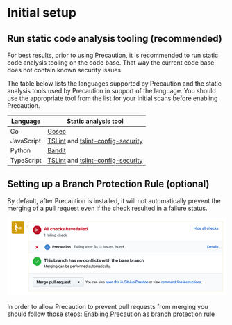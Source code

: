 <!--
    Copyright 2019 VMware, Inc.
    SPDX-License-Identifier: BSD-2-Clause
-->

# Initial setup

## Run static code analysis tooling (recommended)

For best results, prior to using Precaution, it is recommended to run static code analysis tooling on the code base. That way the current code base does not contain known security issues.

The table below lists the languages supported by Precaution and the static analysis tools used by Precaution in support of the language.
You should use the appropriate tool from the list for your initial scans before enabling Precaution.

| Language | Static analysis tool |
|---|---|
| Go | [Gosec](https://github.com/securego/gosec) |
| JavaScript | [TSLint](https://github.com/palantir/tslint) and [tslint-config-security](https://github.com/webschik/tslint-config-security) |
| Python | [Bandit](https://github.com/PyCQA/bandit) |
| TypeScript | [TSLint](https://github.com/palantir/tslint) and [tslint-config-security](https://github.com/webschik/tslint-config-security) |


## Setting up a Branch Protection Rule (optional)

By default, after Precaution is installed, it will not automatically prevent the merging of a pull request even if the check resulted in a failure status.

![check_fails](./images/check_fails.png)

In order to allow Precaution to prevent pull requests from merging 
you should follow those steps: [Enabling Precaution as branch protection rule](branch_protection_rule.md)